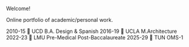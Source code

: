 Welcome!

Online portfolio of academic/personal work.


2010-15	📗 UCD	B.A. Design & Spanish
2016-19	📘 UCLA	M.Architecture
2022-23	📔 LMU	Pre-Medical Post-Baccalaureate
2025-29	📒 TUN	OMS-1
